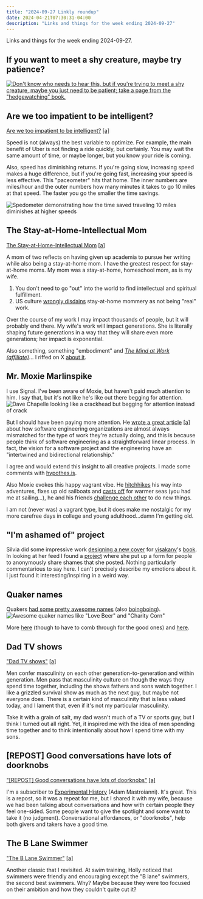 ```yaml
---
title: "2024-09-27 Linkly roundup"
date: 2024-04-21T07:30:31-04:00
description: "Links and things for the week ending 2024-09-27"
---
```


Links and things for the week ending 2024-09-27.

## If you want to meet a shy creature, maybe try patience?

[![Don't know who needs to hear this, but if you're trying to meet a shy creature, maybe you just need to be patient; take a page from the "hedgewatching" book.](/2024-09-27/patience.png)](https://x.com/technosophist/status/1838883918163878144)

## Are we too impatient to be intelligent?

[Are we too impatient to be intelligent?](https://behavioralscientist.org/are-we-too-impatient-to-be-intelligent/) [[a]](https://archive.is/3XwCz)

Speed is not (always) the best variable to optimize. For example, the main benefit of Uber is not finding a ride quickly, but certainly. You may wait the same amount of time, or maybe longer, but you know your ride is coming.

Also, speed has diminishing returns. If you're going slow, increasing speed makes a huge difference, but if you're going fast, increasing your speed is less effective. This "paceometer" hits that home.  The inner numbers are miles/hour and the outer numbers how many minutes it takes to go 10 miles at that speed.  The faster you go the smaller the time savings.

![Spedometer demonstrating how the time saved traveling 10 miles diminishes at higher speeds](/2024-09-27/paceometer.png)

## The Stay-at-Home-Intellectual Mom

[The Stay-at-Home-Intellectual Mom](https://www.plough.com/en/topics/life/parenting/the-stay-at-home-intellectual-mom) [[a]](https://archive.is/xUS6U)

A mom of two reflects on having given up academia to pursue her writing while also being a stay-at-home mom. I have the greatest respect for stay-at-home moms. My mom was a stay-at-home, homeschool mom, as is my wife.

1. You don't need to go "out" into the world to find intellectual and spiritual fulfillment.
2. US culture [wrongly disdains](https://x.com/CLE_Lauren/status/1838227416612790381) stay-at-home mommery as not being "real" work.

Over the course of my work I may impact thousands of people, but it will probably end there.  My wife's work will impact generations.  She is literally shaping future generations in a way that they will share even more generations; her impact is exponential.

Also something, something "embodiment" and *[The Mind at Work (affiliate)](https://amzn.to/3XY4X0A)*... I riffed on X [about it](https://x.com/technosophist/status/1838225555839193561).

## Mr. Moxie Marlinspike

I use Signal. I've been aware of Moxie, but haven't paid much attention to him. I say that, but it's not like he's like out there begging for attention. ![Dave Chapelle looking like a crackhead but begging for attention instead of crack](/2024-09-27/attention.png "An example of what Moxie is NOT doing!")

But I should have been paying more attention. He [wrote a great article](https://moxie.org/2024/09/23/a-good-engineer.html) [[a]](https://archive.is/mERxq) about how software engineering organizations are almost always mismatched for the type of work they're actually doing, and this is because people think of software engineering as a straightforward linear process.  In fact, the vision for a software project and the engineering have an "intertwined and bidirectional relationship."

I agree and would extend this insight to all creative projects.  I made some comments with [hypothes.is](https://hyp.is/go?url=https%3A%2F%2Fmoxie.org%2F2024%2F09%2F23%2Fa-good-engineer.html&group=__world__).

Also Moxie evokes this happy vagrant vibe. He [hitchhikes](https://moxie.org/stories/summer-surf/) his way into adventures, fixes up old sailboats and [casts off](https://vimeo.com/15351476) for warmer seas (you had me at sailing...), he and his friends [challenge each other](https://moxie.org/stories/year-of-the-challenge/) to do new things.

I am not (never was) a vagrant type, but it does make me nostalgic for my more carefree days in college and young adulthood...damn I'm getting old.

## "I'm ashamed of" project

Silvia did some impressive work [designing a new cover](https://x.com/this_is_silvia/status/1838901277293474095) for [visakanv](https://x.com/visakanv)'s [book](https://visakanv.gumroad.com/l/FANbook). In looking at her feed I found a [project](https://x.com/this_is_silvia/status/1778758610429837462) where she put up a form for people to anonymously share shames that she posted.  Nothing particularly commentarious to say here.  I can't precisely describe my emotions about it.  I just found it interesting/inspiring in a weird way.

## Quaker names

Quakers [had some pretty awesome names](https://x.com/IsabellaRosner/status/1658554043927601152) (also [boingboing](https://boingboing.net/2023/05/18/list-of-historic-quaker-names-goes-viral-meet-love-beer-plant-fry-and-more.html)). ![Awesome quaker names like "Love Beer" and "Charity Corn"](/2024-09-27/quaker-names.png "My new goto list for generating names")

More [here](https://en.wikipedia.org/wiki/List_of_Quakers) (though to have to comb through for the good ones) and [here](https://quakerspeak.com/video/common-quaker-names/).

## Dad TV shows

["Dad TV shows"](https://wng.org/opinions/what-makes-a-tv-show-a-dad-tv-show-1727431397) [[a]](https://archive.is/iegu0)

Men confer masculinity on each other generation-to-generation and within generation. Men pass that masculinity culture on though the ways they spend time together, including the shows fathers and sons watch together. I like a grizzled survival show as much as the next guy, but maybe not everyone does. There is a certain kind of masculinity that is less valued today, and I lament that, even if it's not my particular masculinity.

Take it with a grain of salt, my dad wasn't much of a TV or sports guy, but I think I turned out all right.  Yet, it inspired me with the idea of men spending time together and to think intentionally about how I spend time with my sons.

## [REPOST] Good conversations have lots of doorknobs

["[REPOST] Good conversations have lots of doorknobs"](https://www.experimental-history.com/p/repost-good-conversations-have-lots) [[a]](https://archive.is/PQEJb)

I'm a subscriber to [Experimental History](https://www.experimental-history.com/) (Adam Mastroianni).  It's great.  This is a repost, so it was a repeat for me, but I shared it with my wife, because we had been talking about conversations and how with certain people they feel one-sided. Some people want to give the spotlight and some want to take it (no judgment).  Conversational affordances, or "doorknobs", help both givers and takers have a good time.

## The B Lane Swimmer

["The B Lane Swimmer"](https://holly.witteman.ca/the-b-lane-swimmer/) [[a]](https://archive.is/GgjRC)

Another classic that I revisited. At swim training, Holly noticed that swimmers were friendly and encouraging except the "B lane" swimmers, the second best swimmers.  Why?  Maybe because they were too focused on their ambition and how they couldn't quite cut it?
